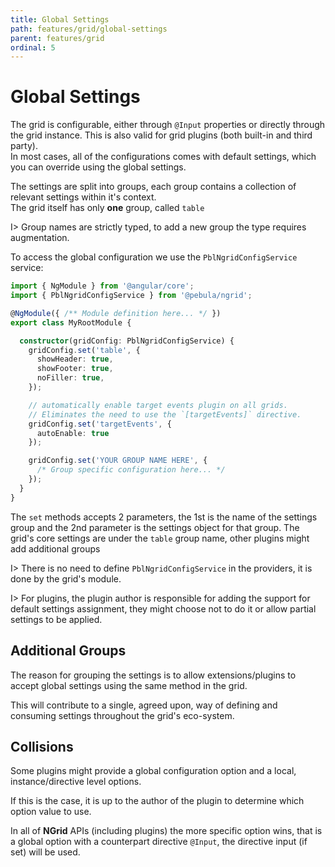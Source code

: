 ```yaml
---
title: Global Settings
path: features/grid/global-settings
parent: features/grid
ordinal: 5
---
```

# Global Settings

The grid is configurable, either through `@Input` properties or directly through the grid instance. This is also valid for grid plugins (both built-in and third party).  
In most cases, all of the configurations comes with default settings, which you can override using the global settings.

The settings are split into groups, each group contains a collection of relevant settings within it's context.  
The grid itself has only **one** group, called `table`

I> Group names are strictly typed, to add a new group the type requires augmentation.

To access the global configuration we use the `PblNgridConfigService` service:

```typescript
import { NgModule } from '@angular/core';
import { PblNgridConfigService } from '@pebula/ngrid';

@NgModule({ /** Module definition here... */ })
export class MyRootModule {

  constructor(gridConfig: PblNgridConfigService) {
    gridConfig.set('table', {
      showHeader: true,
      showFooter: true,
      noFiller: true,
    });

    // automatically enable target events plugin on all grids.
    // Eliminates the need to use the `[targetEvents]` directive.
    gridConfig.set('targetEvents', {
      autoEnable: true
    });

    gridConfig.set('YOUR GROUP NAME HERE', {
      /* Group specific configuration here... */
    });
  }
}

```

The `set` methods accepts 2 parameters, the 1st is the name of the settings group and the 2nd parameter is the settings object for that group.
The grid's core settings are under the `table` group name, other plugins might add additional groups

I> There is no need to define `PblNgridConfigService` in the providers, it is done by the grid's module.

I> For plugins, the plugin author is responsible for adding the support for default settings assignment, they might choose not to do it or allow partial settings to be applied.

## Additional Groups

The reason for grouping the settings is to allow extensions/plugins to accept global settings using the same method in the grid.

This will contribute to a single, agreed upon, way of defining and consuming settings throughout the grid's eco-system.

## Collisions

Some plugins might provide a global configuration option and a local, instance/directive level options.

If this is the case, it is up to the author of the plugin to determine which option value to use.

In all of **NGrid** APIs (including plugins) the more specific option wins, that is a global option
with a counterpart directive `@Input`, the directive input (if set) will be used.
